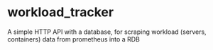 # workload_tracker
A simple HTTP API with a database, for scraping workload (servers, containers) data from prometheus into a RDB
